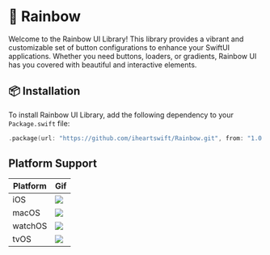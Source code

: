 # 🌈 Rainbow
Welcome to the Rainbow UI Library! This library provides a vibrant and customizable set of button configurations to enhance your SwiftUI applications. Whether you need buttons, loaders, or gradients, Rainbow UI has you covered with beautiful and interactive elements.

## 📦 Installation

To install Rainbow UI Library, add the following dependency to your `Package.swift` file:

```swift
.package(url: "https://github.com/iheartswift/Rainbow.git", from: "1.0.4")
```

## Platform Support

| Platform | Gif  |
|----------|------------|
| iOS      | ![](https://iheartswift.s3.amazonaws.com/rainbow/ezgif-5-971b00b241.gif) |
| macOS    | ![](https://iheartswift.s3.amazonaws.com/rainbow/ezgif-5-64aa8c2126.gif)|
| watchOS  | ![](https://iheartswift.s3.amazonaws.com/rainbow/ezgif-5-ab6a7b0278.gif)|
| tvOS     | ![](https://iheartswift.s3.amazonaws.com/rainbow/ezgif-5-14bc19d1fc.gif)|
